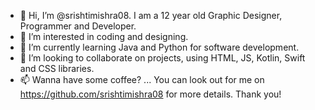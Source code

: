 - 👋 Hi, I’m @srishtimishra08. I am a 12 year old Graphic Designer, Programmer and Developer.
- 👀 I’m interested in coding and designing.
- 🌱 I’m currently learning Java and Python for software development.
- 💞️ I’m looking to collaborate on projects, using HTML, JS, Kotlin, Swift and CSS libraries.
- 📫 Wanna have some coffee? ... You can look out for me on https://github.com/srishtimishra08 for more details. Thank you!

<!---
srishtimishra08/srishtimishra08 is a ✨ special ✨ repository because its `README.md` (this file) appears on your GitHub profile.
You can click the Preview link to take a look at your changes.
--->
